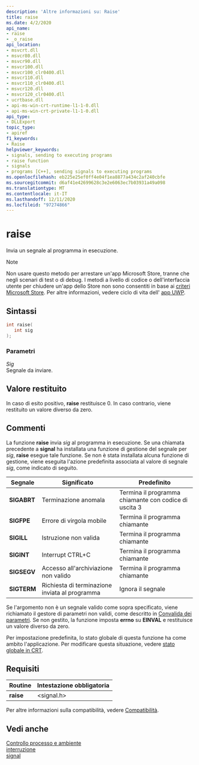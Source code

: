 ```yaml
---
description: 'Altre informazioni su: Raise'
title: raise
ms.date: 4/2/2020
api_name:
- raise
- _o_raise
api_location:
- msvcrt.dll
- msvcr80.dll
- msvcr90.dll
- msvcr100.dll
- msvcr100_clr0400.dll
- msvcr110.dll
- msvcr110_clr0400.dll
- msvcr120.dll
- msvcr120_clr0400.dll
- ucrtbase.dll
- api-ms-win-crt-runtime-l1-1-0.dll
- api-ms-win-crt-private-l1-1-0.dll
api_type:
- DLLExport
topic_type:
- apiref
f1_keywords:
- Raise
helpviewer_keywords:
- signals, sending to executing programs
- raise function
- signals
- programs [C++], sending signals to executing programs
ms.openlocfilehash: eb225e25ef0ff4e04f1ea8877a434c2af240cbfe
ms.sourcegitcommit: d6af41e42699628c3e2e6063ec7b03931a49a098
ms.translationtype: MT
ms.contentlocale: it-IT
ms.lasthandoff: 12/11/2020
ms.locfileid: "97274866"
---
```

# <a name="raise"></a>raise

Invia un segnale al programma in esecuzione.

> [!NOTE]
> Non usare questo metodo per arrestare un'app Microsoft Store, tranne che negli scenari di test o di debug. I metodi a livello di codice o dell'interfaccia utente per chiudere un'app dello Store non sono consentiti in base ai [criteri Microsoft Store](/legal/windows/agreements/store-policies). Per altre informazioni, vedere ciclo di vita dell' [app UWP](/windows/uwp/launch-resume/app-lifecycle).

## <a name="syntax"></a>Sintassi

```C
int raise(
   int sig
);
```

### <a name="parameters"></a>Parametri

*Sig*<br/>
Segnale da inviare.

## <a name="return-value"></a>Valore restituito

In caso di esito positivo, **raise** restituisce 0. In caso contrario, viene restituito un valore diverso da zero.

## <a name="remarks"></a>Commenti

La funzione **raise** invia *sig* al programma in esecuzione. Se una chiamata precedente a **signal** ha installata una funzione di gestione del segnale per *sig*, **raise** esegue tale funzione. Se non è stata installata alcuna funzione di gestione, viene eseguita l'azione predefinita associata al valore di segnale *sig*, come indicato di seguito.

|Segnale|Significato|Predefinito|
|------------|-------------|-------------|
|**SIGABRT**|Terminazione anomala|Termina il programma chiamante con codice di uscita 3|
|**SIGFPE**|Errore di virgola mobile|Termina il programma chiamante|
|**SIGILL**|Istruzione non valida|Termina il programma chiamante|
|**SIGINT**|Interrupt CTRL+C|Termina il programma chiamante|
|**SIGSEGV**|Accesso all'archiviazione non valido|Termina il programma chiamante|
|**SIGTERM**|Richiesta di terminazione inviata al programma|Ignora il segnale|

Se l'argomento non è un segnale valido come sopra specificato, viene richiamato il gestore di parametri non validi, come descritto in [Convalida dei parametri](../../c-runtime-library/parameter-validation.md). Se non gestito, la funzione imposta **errno** su **EINVAL** e restituisce un valore diverso da zero.

Per impostazione predefinita, lo stato globale di questa funzione ha come ambito l'applicazione. Per modificare questa situazione, vedere [stato globale in CRT](../global-state.md).

## <a name="requirements"></a>Requisiti

|Routine|Intestazione obbligatoria|
|-------------|---------------------|
|**raise**|\<signal.h>|

Per altre informazioni sulla compatibilità, vedere [Compatibilità](../../c-runtime-library/compatibility.md).

## <a name="see-also"></a>Vedi anche

[Controllo processo e ambiente](../../c-runtime-library/process-and-environment-control.md)<br/>
[interruzione](abort.md)<br/>
[signal](signal.md)<br/>
